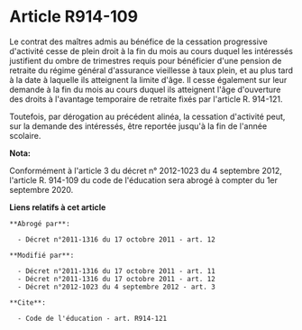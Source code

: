 # Article R914-109

Le contrat des maîtres admis au bénéfice de la cessation progressive d'activité  cesse de plein droit à la fin du mois au
cours duquel les intéressés justifient du ombre de trimestres requis pour bénéficier d'une pension de retraite du régime
général d'assurance vieillesse à taux plein, et au plus tard à la date à laquelle ils atteignent la limite d'âge. Il cesse
également sur leur demande à la fin du mois au cours duquel ils atteignent l'âge d'ouverture des droits à l'avantage
temporaire de retraite fixés par l'article R. 914-121.

Toutefois, par dérogation au précédent alinéa, la cessation d'activité peut, sur la demande des intéressés, être reportée
jusqu'à la fin de l'année scolaire.

**Nota:**

Conformément à l'article 3 du décret n° 2012-1023 du 4 septembre 2012, l'article R. 914-109 du code de l'éducation sera
abrogé à compter du 1er septembre 2020.

**Liens relatifs à cet article**

	**Abrogé par**:

	  - Décret n°2011-1316 du 17 octobre 2011 - art. 12

	**Modifié par**:

	  - Décret n°2011-1316 du 17 octobre 2011 - art. 11
	  - Décret n°2011-1316 du 17 octobre 2011 - art. 12
	  - Décret n°2012-1023 du 4 septembre 2012 - art. 3

	**Cite**:

	  - Code de l'éducation - art. R914-121

